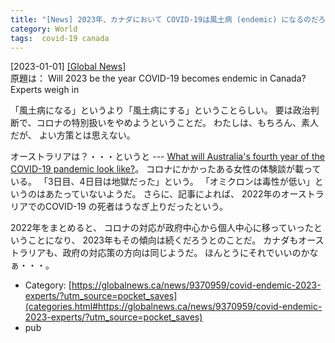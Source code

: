 ```yaml
---
title: "[News] 2023年、カナダにおいて COVID-19は風土病 (endemic) になるのだろうか？ ---だいじょうぶかしらん"
category: World
tags:  covid-19 canada
---
```


[2023-01-01] [[Global News]](https://globalnews.ca/news/9370959/covid-endemic-2023-experts/?utm_source=pocket_saves)  
 原題は：
Will 2023 be the year COVID-19 becomes
endemic in Canada? Experts weigh in

 「風土病になる」というより「風土病にする」ということらしい。
要は政治判断で、コロナの特別扱いをやめようということだ。
わたしは、もちろん、素人だが、
よい方策とは思えない。

 オーストラリアは？・・・というと ---
[What will Australia's fourth year of the COVID-19 pandemic look like?](https://www.abc.net.au/news/2023-01-01/australia-covid-omicron-2023-deaths-hospitalisation-antiviral/101813248?utm_source=pocket_saves)。
コロナにかかったある女性の体験談が載っている。
「3日目、4日目は地獄だった」という。
「オミクロンは毒性が低い」というのはあたっていないようだ。
さらに、記事によれば、
2022年のオーストラリアでのCOVID-19 の死者はうなぎ上りだったという。

 2022年をまとめると、
コロナの対応が政府中心から個人中心に移っていったということになり、
2023年もその傾向は続くだろうとのことだ。
カナダもオーストラリアも、政府の対応策の方向は同じようだ。
ほんとうにそれでいいのかなぁ・・・。

- Category: [https://globalnews.ca/news/9370959/covid-endemic-2023-experts/?utm_source=pocket_saves](categories.html#https://globalnews.ca/news/9370959/covid-endemic-2023-experts/?utm_source=pocket_saves)
- pub

